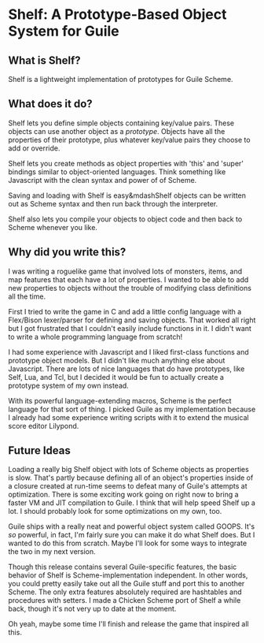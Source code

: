 # Shelf: A Prototype-Based Object System for Guile

## What is Shelf?

Shelf is a lightweight implementation of prototypes for Guile
Scheme. 

## What does it do?

Shelf lets you define simple objects containing key/value pairs. These
objects can use another object as a *prototype*. Objects have all the
properties of their prototype, plus whatever key/value pairs they
choose to add or override.

Shelf lets you create methods as object properties with 'this' and
'super' bindings similar to object-oriented languages. Think something
like Javascript with the clean syntax and power of of Scheme.

Saving and loading with Shelf is easy&mdashShelf objects can be written
out as Scheme syntax and then run back through the interpreter.

Shelf also lets you compile your objects to object code and then back
to Scheme whenever you like.

## Why did you write this?

I was writing a roguelike game that involved lots of monsters, items,
and map features that each have a lot of properties. I wanted to be
able to add new properties to objects without the trouble of modifying
class definitions all the time.

First I tried to write the game in C and add a little config language
with a Flex/Bison lexer/parser for defining and saving objects. That
worked all right but I got frustrated that I couldn't easily include
functions in it. I didn't want to write a whole programming language
from scratch!

I had some experience with Javascript and I liked first-class
functions and prototype object models. But I didn't like much anything
else about Javascript. There are lots of nice languages that do have
prototypes, like Self, Lua, and Tcl, but I decided it would be fun to
actually create a prototype system of my own instead.

With its powerful language-extending macros, Scheme is the perfect
language for that sort of thing. I picked Guile as my implementation
because I already had some experience writing scripts with it to extend
the musical score editor Lilypond.

## Future Ideas

Loading a really big Shelf object with lots of Scheme objects as
properties is slow. That's partly because defining all of an object's
properties inside of a closure created at run-time seems to defeat
many of Guile's attempts at optimization.  There is some exciting work
going on right now to bring a faster VM and JIT compilation to
Guile. I think that will help speed Shelf up a lot. I should probably
look for some optimizations on my own, too.

Guile ships with a really neat and powerful object system called
GOOPS. It's *so* powerful, in fact, I'm fairly sure you can make it do
what Shelf does. But I wanted to do this from scratch. Maybe I'll look
for some ways to integrate the two in my next version.

Though this release contains several Guile-specific features, the
basic behavior of Shelf is Scheme-implementation independent. In other
words, you could pretty easily take out all the Guile stuff and port
this to another Scheme. The only extra features absolutely required
are hashtables and procedures with setters. I made a Chicken Scheme port
of Shelf a while back, though it's not very up to date at the moment.

Oh yeah, maybe some time I'll finish and release the game that
inspired all this.
